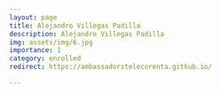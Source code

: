 ```yaml
---
layout: page
title: Alejandro Villegas Padilla
description: Alejandro Villegas Padilla
img: assets/img/6.jpg
importance: 1
category: enrolled
redirect: https://ambassadorstelecorenta.github.io/

---
```

